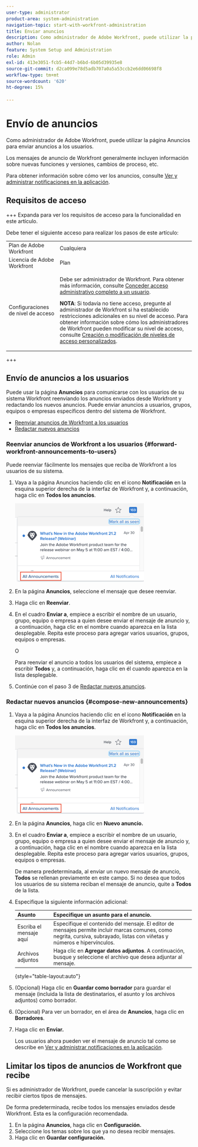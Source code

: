 ```yaml
---
user-type: administrator
product-area: system-administration
navigation-topic: start-with-workfront-administration
title: Enviar anuncios
description: Como administrador de Adobe Workfront, puede utilizar la página Anuncios para enviar anuncios a los usuarios.
author: Nolan
feature: System Setup and Administration
role: Admin
exl-id: 413e3051-fcb5-44d7-b6bd-6b05d39935e8
source-git-commit: d2ca099e78d5adb707a0a5a53ccb2e6dd06698f8
workflow-type: tm+mt
source-wordcount: '620'
ht-degree: 15%

---
```


# Envío de anuncios

Como administrador de Adobe Workfront, puede utilizar la página Anuncios para enviar anuncios a los usuarios.

Los mensajes de anuncio de Workfront generalmente incluyen información sobre nuevas funciones y versiones, cambios de proceso, etc.

Para obtener información sobre cómo ver los anuncios, consulte [Ver y administrar notificaciones en la aplicación](../../workfront-basics/using-notifications/view-and-manage-in-app-notifications.md).

## Requisitos de acceso

+++ Expanda para ver los requisitos de acceso para la funcionalidad en este artículo.

Debe tener el siguiente acceso para realizar los pasos de este artículo:

<table style="table-layout:auto"> 
 <col> 
 <col> 
 <tbody> 
  <tr> 
   <td role="rowheader">Plan de Adobe Workfront</td> 
   <td>Cualquiera</td> 
  </tr> 
  <tr> 
   <td role="rowheader">Licencia de Adobe Workfront</td> 
   <td>Plan</td> 
  </tr> 
  <tr> 
   <td role="rowheader">Configuraciones de nivel de acceso</td> 
   <td> <p>Debe ser administrador de Workfront. Para obtener más información, consulte <a href="../../administration-and-setup/add-users/configure-and-grant-access/grant-a-user-full-administrative-access.md" class="MCXref xref">Conceder acceso administrativo completo a un usuario</a>.</p> <p><b>NOTA</b>: Si todavía no tiene acceso, pregunte al administrador de Workfront si ha establecido restricciones adicionales en su nivel de acceso. Para obtener información sobre cómo los administradores de Workfront pueden modificar su nivel de acceso, consulte <a href="../../administration-and-setup/add-users/configure-and-grant-access/create-modify-access-levels.md" class="MCXref xref">Creación o modificación de niveles de acceso personalizados</a>.</p> </td> 
  </tr> 
 </tbody> 
</table>

+++

## Envío de anuncios a los usuarios

Puede usar la página **Anuncios** para comunicarse con los usuarios de su sistema Workfront reenviando los anuncios enviados desde Workfront y redactando los nuevos anuncios. Puede enviar anuncios a usuarios, grupos, equipos o empresas específicos dentro del sistema de Workfront.

* [Reenviar anuncios de Workfront a los usuarios](#forward-workfront-announcements-to-users)
* [Redactar nuevos anuncios](#compose-new-announcements)

### Reenviar anuncios de Workfront a los usuarios {#forward-workfront-announcements-to-users}

Puede reenviar fácilmente los mensajes que reciba de Workfront a los usuarios de su sistema.

1. Vaya a la página Anuncios haciendo clic en el icono **Notificación** en la esquina superior derecha de la interfaz de Workfront y, a continuación, haga clic en **Todos los anuncios**.

   ![Todos los anuncios](assets/announcement-access-350x212.png)

1. En la página **Anuncios**, seleccione el mensaje que desee reenviar.
1. Haga clic en **Reenviar**.
1. En el cuadro **Enviar a**, empiece a escribir el nombre de un usuario, grupo, equipo o empresa a quien desee enviar el mensaje de anuncio y, a continuación, haga clic en el nombre cuando aparezca en la lista desplegable. Repita este proceso para agregar varios usuarios, grupos, equipos o empresas.

   O

   Para reenviar el anuncio a todos los usuarios del sistema, empiece a escribir **Todos** y, a continuación, haga clic en él cuando aparezca en la lista desplegable.

1. Continúe con el paso 3 de [Redactar nuevos anuncios](#compose-new-announcements).

### Redactar nuevos anuncios {#compose-new-announcements}

1. Vaya a la página Anuncios haciendo clic en el icono **Notificación** en la esquina superior derecha de la interfaz de Workfront y, a continuación, haga clic en **Todos los anuncios**.

   ![Todos los anuncios](assets/announcement-access-350x212.png)

1. En la página **Anuncios**, haga clic en **Nuevo anuncio.**

1. En el cuadro **Enviar a**, empiece a escribir el nombre de un usuario, grupo, equipo o empresa a quien desee enviar el mensaje de anuncio y, a continuación, haga clic en el nombre cuando aparezca en la lista desplegable. Repita este proceso para agregar varios usuarios, grupos, equipos o empresas.

   De manera predeterminada, al enviar un nuevo mensaje de anuncio, **Todos** se rellenan previamente en este campo. Si no desea que todos los usuarios de su sistema reciban el mensaje de anuncio, quite a **Todos** de la lista.

1. Especifique la siguiente información adicional:

   | Asunto | Especifique un asunto para el anuncio. |
   |---|---|
   | Escriba el mensaje aquí | Especifique el contenido del mensaje. El editor de mensajes permite incluir marcas comunes, como negrita, cursiva, subrayado, listas con viñetas y números e hipervínculos. |
   | Archivos adjuntos | Haga clic en **Agregar datos adjuntos**. A continuación, busque y seleccione el archivo que desea adjuntar al mensaje. |

   {style="table-layout:auto"}

1. (Opcional) Haga clic en **Guardar como borrador** para guardar el mensaje (incluida la lista de destinatarios, el asunto y los archivos adjuntos) como borrador.

1. (Opcional) Para ver un borrador, en el área de **Anuncios**, haga clic en **Borradores**.

1. Haga clic en **Enviar.**

   Los usuarios ahora pueden ver el mensaje de anuncio tal como se describe en [Ver y administrar notificaciones en la aplicación](../../workfront-basics/using-notifications/view-and-manage-in-app-notifications.md).

## Limitar los tipos de anuncios de Workfront que recibe

Si es administrador de Workfront, puede cancelar la suscripción y evitar recibir ciertos tipos de mensajes.

De forma predeterminada, recibe todos los mensajes enviados desde Workfront. Esta es la configuración recomendada.

1. En la página **Anuncios**, haga clic en **Configuración.**
1. Seleccione los temas sobre los que ya no desea recibir mensajes.
1. Haga clic en **Guardar configuración.**
